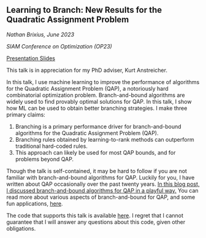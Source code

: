 ## Learning to Branch: New Results for the Quadratic Assignment Problem
*Nathan Brixius, June 2023*

*SIAM Conference on Optimization (OP23)*

[Presentation Slides](https://github.com/natebrix/qap/blob/master/data/brixius_siopt_2023%201.pdf)

This talk is in appreciation for my PhD adviser, Kurt Anstreicher. 

In this talk, I use machine learning to improve the performance of algorithms for the Quadratic Assignment Problem (QAP), 
a notoriously hard combinatorial optimization problem. Branch-and-bound algorithms are widely used to find provably optimal solutions for QAP. In
this talk, I show how ML can be used to obtain better branching strategies. I make three primary claims:

1. Branching is a primary performance driver for branch-and-bound algorithms for the Quadratic Assignment Problem (QAP).​
2. Branching rules obtained by learning-to-rank methods can outperform traditional hard-coded rules.
3. This approach can likely be used for most QAP bounds, and for problems beyond QAP.

Though the talk is self-contained, it may be hard to follow if you are not familiar with branch-and-bound algorithms for QAP. Luckily for you,
I have written about QAP occasionally over the past twenty years. [In this blog post, I discussed branch-and-bound algorithms for QAP in a playful way.](https://nathanbrixius.wordpress.com/2011/01/12/quadratic-assignment-problems-for-bartenders/)
You can read more about various aspects of branch-and-bound for QAP, and some fun applications, [here](https://nathanbrixius.wordpress.com/category/qap/).

The code that supports this talk is available [here](https://github.com/natebrix/qap). I regret that I cannot guarantee that I will answer any
questions about this code, given other obligations.

